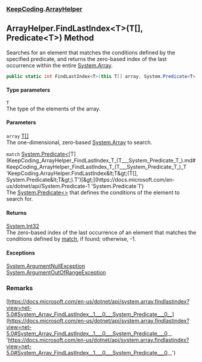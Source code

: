 ### [KeepCoding](KeepCoding.md 'KeepCoding').[ArrayHelper](KeepCoding_ArrayHelper.md 'KeepCoding.ArrayHelper')
## ArrayHelper.FindLastIndex&lt;T&gt;(T[], Predicate&lt;T&gt;) Method
Searches for an element that matches the conditions defined by the specified predicate, and returns the zero-based index of the last occurrence within the entire [System.Array](https://docs.microsoft.com/en-us/dotnet/api/System.Array 'System.Array').  
```csharp
public static int FindLastIndex<T>(this T[] array, System.Predicate<T> match);
```
#### Type parameters
<a name='KeepCoding_ArrayHelper_FindLastIndex_T_(T___System_Predicate_T_)_T'></a>
`T`  
The type of the elements of the array.
  
#### Parameters
<a name='KeepCoding_ArrayHelper_FindLastIndex_T_(T___System_Predicate_T_)_array'></a>
`array` [T](KeepCoding_ArrayHelper_FindLastIndex_T_(T___System_Predicate_T_).md#KeepCoding_ArrayHelper_FindLastIndex_T_(T___System_Predicate_T_)_T 'KeepCoding.ArrayHelper.FindLastIndex&lt;T&gt;(T[], System.Predicate&lt;T&gt;).T')[[]](https://docs.microsoft.com/en-us/dotnet/api/System.Array 'System.Array')  
The one-dimensional, zero-based [System.Array](https://docs.microsoft.com/en-us/dotnet/api/System.Array 'System.Array') to search.
  
<a name='KeepCoding_ArrayHelper_FindLastIndex_T_(T___System_Predicate_T_)_match'></a>
`match` [System.Predicate&lt;](https://docs.microsoft.com/en-us/dotnet/api/System.Predicate-1 'System.Predicate`1')[T](KeepCoding_ArrayHelper_FindLastIndex_T_(T___System_Predicate_T_).md#KeepCoding_ArrayHelper_FindLastIndex_T_(T___System_Predicate_T_)_T 'KeepCoding.ArrayHelper.FindLastIndex&lt;T&gt;(T[], System.Predicate&lt;T&gt;).T')[&gt;](https://docs.microsoft.com/en-us/dotnet/api/System.Predicate-1 'System.Predicate`1')  
The [System.Predicate&lt;&gt;](https://docs.microsoft.com/en-us/dotnet/api/System.Predicate-1 'System.Predicate`1') that defines the conditions of the element to search for.
  
#### Returns
[System.Int32](https://docs.microsoft.com/en-us/dotnet/api/System.Int32 'System.Int32')  
The zero-based index of the last occurrence of an element that matches the conditions defined by [match](KeepCoding_ArrayHelper_FindLastIndex_T_(T___System_Predicate_T_).md#KeepCoding_ArrayHelper_FindLastIndex_T_(T___System_Predicate_T_)_match 'KeepCoding.ArrayHelper.FindLastIndex&lt;T&gt;(T[], System.Predicate&lt;T&gt;).match'), if found; otherwise, -1.
#### Exceptions
[System.ArgumentNullException](https://docs.microsoft.com/en-us/dotnet/api/System.ArgumentNullException 'System.ArgumentNullException')  
[System.ArgumentOutOfRangeException](https://docs.microsoft.com/en-us/dotnet/api/System.ArgumentOutOfRangeException 'System.ArgumentOutOfRangeException')  
### Remarks
[https://docs.microsoft.com/en-us/dotnet/api/system.array.findlastindex?view=net-5.0#System_Array_FindLastIndex__1___0___System_Predicate___0__](https://docs.microsoft.com/en-us/dotnet/api/system.array.findlastindex?view=net-5.0#System_Array_FindLastIndex__1___0___System_Predicate___0__ 'https://docs.microsoft.com/en-us/dotnet/api/system.array.findlastindex?view=net-5.0#System_Array_FindLastIndex__1___0___System_Predicate___0__')
